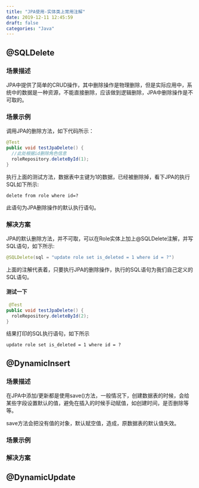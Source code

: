 ```yaml
---
title: "JPA使用-实体类上常用注解"
date: 2019-12-11 12:45:59
draft: false
categories: "Java"
---
```


## @SQLDelete

### 场景描述

JPA中提供了简单的CRUD操作，其中删除操作是物理删除，但是实际应用中，系统中的数据是一种资源，不能直接删除，应该做到逻辑删除，JPA中删除操作是不可取的。

### 场景示例

调用JPA的删除方法，如下代码所示：

``` java
@Test
public void testJpaDelete() {
  //此处根据id删除角色信息
  roleRepository.deleteById(1);
}
```

执行上面的测试方法，数据表中主键为1的数据，已经被删除掉，看下JPA的执行SQL如下所示:

``` mysql
delete from role where id=?
```

此语句为JPA删除操作的默认执行语句。

### 解决方案

JPA的默认删除方法，并不可取，可以在Role实体上加上@SQLDelete注解，并写SQL语句，如下所示:

``` java
@SQLDelete(sql = "update role set is_deleted = 1 where id = ?")
```

上面的注解代表着，只要执行JPA的删除操作，执行的SQL语句为我们自己定义的SQL语句。

#### 测试一下

``` java
 @Test
public void testJpaDelete() {
  roleRepository.deleteById(2);
}
```

结果打印的SQL执行语句，如下所示

``` mysql
update role set is_deleted = 1 where id = ?
```

## @DynamicInsert

### 场景描述

在JPA中添加/更新都是使用save()方法，一般情况下，创建数据表的时候，会给某些字段设置默认的值，避免在插入的时候手动赋值，如创建时间，是否删除等等。

save方法会把没有值的对象，默认赋空值，造成，原数据表的默认值失效。

### 场景示例

### 解决方案



## @DynamicUpdate

